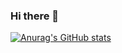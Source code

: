### Hi there 👋

[![Anurag's GitHub stats](https://github-readme-stats.vercel.app/api?username=dallasclarke&count_private=true&show_icons=true&theme=dracula)](https://github.com/anuraghazra/github-readme-stats)

<!--
**dallasclarke/dallasclarke** is a ✨ _special_ ✨ repository because its `README.md` (this file) appears on your GitHub profile.

Here are some ideas to get you started:

- 🔭 I’m currently working on ...
- 🌱 I’m currently learning ...
- 👯 I’m looking to collaborate on ...
- 🤔 I’m looking for help with ...
- 💬 Ask me about ...
- 📫 How to reach me: ...
- 😄 Pronouns: ...
- ⚡ Fun fact: ...
-->
